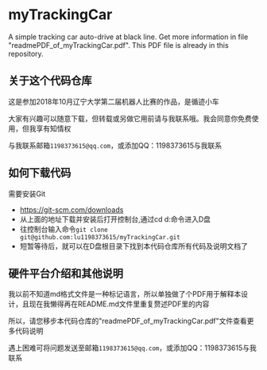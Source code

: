 # myTrackingCar
A simple tracking car auto-drive at black line.
Get more information in file "readmePDF_of_myTrackingCar.pdf". 
This PDF file is already in this repository.

## 关于这个代码仓库

这是参加2018年10月辽宁大学第二届机器人比赛的作品，是循迹小车

大家有兴趣可以随意下载，但转载或另做它用前请与我联系哦。我会同意你免费使用，但我享有知情权

与我联系邮箱`1198373615@qq.com`，或添加QQ：1198373615与我联系

## 如何下载代码

需要安装Git

* https://git-scm.com/downloads
* 从上面的地址下载并安装后打开控制台,通过cd d:命令进入D盘
* 往控制台输入命令`git clone git@github.com:lu1198373615/myTrackingCar.git`
* 短暂等待后，就可以在D盘根目录下找到本代码仓库所有代码及说明文档了

## 硬件平台介绍和其他说明

我以前不知道md格式文件是一种标记语言，所以单独做了个PDF用于解释本设计，且现在我懒得再在README.md文件里重复赘述PDF里的内容

所以，请您移步本代码仓库的"readmePDF_of_myTrackingCar.pdf"文件查看更多代码说明

遇上困难可将问题发送至邮箱`1198373615@qq.com`，或添加QQ：1198373615与我联系